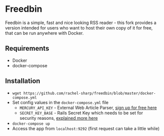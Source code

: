 Freedbin
========

Feedbin is a simple, fast and nice looking RSS reader - this fork provides a version intended for users who
want to host their own copy of it for free, that can be run anywhere with Docker.

Requirements
------------

 - Docker
 - docker-compose

Installation
-------------

 - `wget https://github.com/rachel-sharp/freedbin/blob/master/docker-compose.yml`
 - Set config values in the `docker-compose.yml` file
   - `MERCURY_API_KEY` - External Web Article Parser, [sign up for free here](https://mercury.postlight.com/web-parser/)
   - `SECRET_KEY_BASE` - Rails Secret Key which needs to be set for security reasons, [explained more here](https://medium.com/@michaeljcoyne/understanding-the-secret-key-base-in-ruby-on-rails-ce2f6f9968a1)
 - `docker-compose up`
 - Access the app from `localhost:9292` (first request can take a little while)